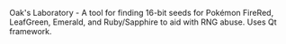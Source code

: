 Oak's Laboratory - 
A tool for finding 16-bit seeds for Pokémon FireRed, LeafGreen, Emerald, and Ruby/Sapphire to aid with RNG abuse. Uses Qt framework.
